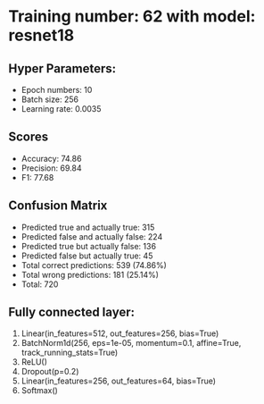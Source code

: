 # Training number: 62 with model: resnet18
## Hyper Parameters:
- Epoch numbers: 10
- Batch size: 256
- Learning rate: 0.0035

## Scores
- Accuracy: 74.86
- Precision: 69.84
- F1: 77.68

## Confusion Matrix
- Predicted true and actually true: 315
- Predicted false and actually false: 224
- Predicted true but actually false: 136
- Predicted false but actually true: 45
- Total correct predictions: 539 (74.86%)
- Total wrong predictions: 181 (25.14%)
- Total: 720

## Fully connected layer:
1. Linear(in_features=512, out_features=256, bias=True)
2. BatchNorm1d(256, eps=1e-05, momentum=0.1, affine=True, track_running_stats=True)
3. ReLU()
4. Dropout(p=0.2)
5. Linear(in_features=256, out_features=64, bias=True)
6. Softmax()